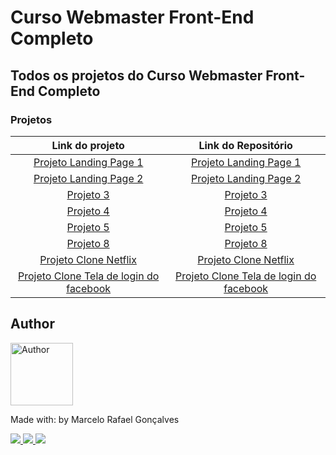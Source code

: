 # Curso Webmaster Front-End Completo

## Todos os projetos do Curso Webmaster Front-End Completo

### Projetos 

Link do projeto | Link do Repositório
:-----------: | :-----------:
[Projeto Landing Page 1](https://marcelo-rafael.github.io/projeto-1-landing-page) | [Projeto Landing Page 1](https://github.com/marcelo-rafael/projeto-1-landing-page)
[Projeto Landing Page 2](https://marcelo-rafael.github.io/projeto-2-landing-page) | [Projeto Landing Page 2](https://github.com/marcelo-rafael/projeto-2-landing-page)
[Projeto 3](https://marcelo-rafael.github.io/projeto-3) | [Projeto 3](https://github.com/marcelo-rafael/projeto-3)
[Projeto 4](https://marcelo-rafael.github.io/projeto-4) | [Projeto 4](https://github.com/marcelo-rafael/projeto-4)
[Projeto 5](https://marcelo-rafael.github.io/projeto-5) | [Projeto 5](https://github.com/marcelo-rafael/projeto-5)
[Projeto 8](https://marcelo-rafael.github.io/bootstrap-projeto-8/) | [Projeto 8](https://marcelo-rafael.github.io/bootstrap-projeto-8/)
[Projeto Clone Netflix](https://marcelo-rafael.github.io/projeto-clone-netflix) | [Projeto Clone Netflix](https://github.com/marcelo-rafael/projeto-clone-netflix)
[Projeto Clone Tela de login do facebook](https://marcelo-rafael.github.io/projeto-clone-tela-de-login-facebook) | [Projeto Clone Tela de login do facebook](https://github.com/marcelo-rafael/projeto-clone-tela-de-login-facebook)

## Author

<img  border-radius="50px" src="https://avatars0.githubusercontent.com/u/29902777?s=460&u=61d43667f33a45eb000a2af216e4abeb2d4a6717&v=4" width="100px" alt="Author"/>

Made with: by Marcelo Rafael Gonçalves

<p>
  <a
    href="https://web.whatsapp.com/send?phone=+5511950330322" 
    alt="WhatsApp"
    target="blank"
  >
    <img src="https://img.shields.io/badge/-WhatsApp-4CA143?style=flat&logo=WhatsApp&logoColor=white" />
  </a>
  <a
    href="mailto:marcelo.rafael.goncalves@gmail.com" 
    alt="Gmail"
    target="blank"
  >
    <img src="https://img.shields.io/badge/-Gmail-red?style=flat&logo=Gmaill&logoColor=white" />
    
  </a>
  <a
    href="https://www.linkedin.com/in/marcelo-rafael-gonçalves/" 
    alt="LinkedIn"
    target="blank"
  >
    <img src="https://img.shields.io/badge/-LinkedIn-blue?style=flat&logo=Linkedin&logoColor=white" />
  </a>
</p>

